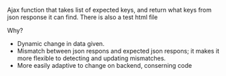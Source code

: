 Ajax function that takes list of expected keys, and return what keys from json response it can find. There is also a test html file

Why?

- Dynamic change in data given.
- Mismatch between json respons and expected json respons; it makes it more flexible to detecting and updating mismatches.
- More easily adaptive to change on backend, conserning code

